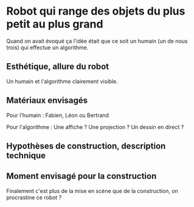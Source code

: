# Robot qui range des objets du plus petit au plus grand

Quand on avait évoqué ça l'idée était que ce soit un humain (un de nous trois) qui effectue un algorithme.

## Esthétique, allure du robot

Un humain et l'algorithme clairement visible.

## Matériaux envisagés

Pour l'humain : Fabien, Léon ou Bertrand

Pour l'algorithme : Une affiche ? Une projection ? Un dessin en direct ?

## Hypothèses de construction, description technique

## Moment envisagé pour la construction
Finalement c'est plus de la mise en scène que de la construction, on procrastine ce robot ?
